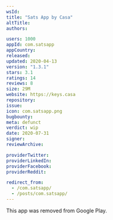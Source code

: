 ```yaml
---
wsId: 
title: "Sats App by Casa"
altTitle: 
authors:

users: 1000
appId: com.satsapp
appCountry: 
released: 
updated: 2020-04-13
version: "1.3.1"
stars: 3.1
ratings: 14
reviews: 8
size: 29M
website: https://keys.casa
repository: 
issue: 
icon: com.satsapp.png
bugbounty: 
meta: defunct
verdict: wip
date: 2020-07-31
signer: 
reviewArchive:

providerTwitter: 
providerLinkedIn: 
providerFacebook: 
providerReddit: 

redirect_from:
  - /com.satsapp/
  - /posts/com.satsapp/
---
```


This app was removed from Google Play.
